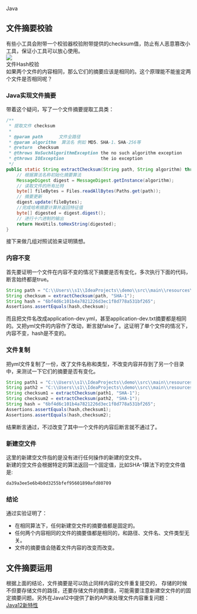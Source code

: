 Java
<a name="DDg8i"></a>
## 文件摘要校验
有些小工具会附带一个校验器校验附带提供的checksum值，防止有人恶意篡改小工具，保证小工具可以放心使用。<br />![](https://cdn.nlark.com/yuque/0/2021/webp/396745/1638319477044-b20f6d9b-3285-4fbe-bfc1-ea6a84d424bb.webp#clientId=u6afaeaa7-4806-4&from=paste&id=ubdb328c4&originHeight=302&originWidth=528&originalType=url&ratio=1&rotation=0&showTitle=false&status=done&style=shadow&taskId=u63f19262-d643-49d8-8230-e27663687f2&title=)<br />文件Hash校验<br />如果两个文件的内容相同，那么它们的摘要应该是相同的。这个原理能不能鉴定两个文件是否相同呢？
<a name="dyzFI"></a>
### Java实现文件摘要
带着这个疑问，写了一个文件摘要提取工具类：
```java
/**
 * 提取文件 checksum 
 *
 * @param path      文件全路径
 * @param algorithm  算法名 例如 MD5、SHA-1、SHA-256等
 * @return  checksum
 * @throws NoSuchAlgorithmException the no such algorithm exception
 * @throws IOException              the io exception
 */
public static String extractChecksum(String path, String algorithm) throws NoSuchAlgorithmException, IOException {
    // 根据算法名称初始化摘要算法
    MessageDigest digest = MessageDigest.getInstance(algorithm);
    // 读取文件的所有比特
    byte[] fileBytes = Files.readAllBytes(Paths.get(path));
    // 摘要更新
    digest.update(fileBytes);
    //完成哈希摘要计算并返回特征值
    byte[] digested = digest.digest();
    // 进行十六进制的输出
    return HexUtils.toHexString(digested);
}
```
接下来做几组对照试验来证明猜想。
<a name="c8jz3"></a>
### 内容不变
首先要证明一个文件在内容不变的情况下摘要是否有变化，多次执行下面的代码，断言始终都是true。
```java
String path = "C:\\Users\\s1\\IdeaProjects\\demo\\src\\main\\resources\\application.yml";
String checksum = extractChecksum(path, "SHA-1");
String hash = "6bf4d6c101b4a7821226d3ec1f8d778a531bf265";
Assertions.assertEquals(hash,checksum);
```
而且把文件名改成application-dev.yml，甚至application-dev.txt摘要都是相同的。又把yml文件的内容作了改动，断言就false了。这证明了单个文件的情况下，内容不变，hash是不变的。
<a name="akpFc"></a>
### 文件复制
把yml文件复制了一份，改了文件名称和类型，不改变内容并存到了另一个目录中，来测试一下它们的摘要是否有变化。
```java
String path1 = "C:\\Users\\s1\\IdeaProjects\\demo\\src\\main\\resources\\application.yml";
String path2 = "C:\\Users\\s1\\IdeaProjects\\demo\\src\\main\\resources\\templates\\application-dev.txt";
String checksum1 = extractChecksum(path1, "SHA-1");
String checksum2 = extractChecksum(path2, "SHA-1");
String hash = "6bf4d6c101b4a7821226d3ec1f8d778a531bf265";
Assertions.assertEquals(hash,checksum1);
Assertions.assertEquals(hash,checksum2);
```
结果断言通过，不过改变了其中一个文件的内容后断言就不通过了。
<a name="yR5Kh"></a>
### 新建空文件
这里的新建空文件指的是没有进行任何操作的新建的空文件。<br />新建的空文件会根据特定的算法返回一个固定值，比如SHA-1算法下的空文件值是:
```java
da39a3ee5e6b4b0d3255bfef95601890afd80709
```
<a name="tFh45"></a>
### 结论
通过实验证明了：

- 在相同算法下，任何新建空文件的摘要值都是固定的。
- 任何两个内容相同的文件的摘要值都是相同的，和路径、文件名、文件类型无关。
- 文件的摘要值会随着文件内容的改变而改变。
<a name="CzNpj"></a>
## 文件摘要运用
根据上面的结论，文件摘要是可以防止同样内容的文件重复提交的， 存储的时候不但要存储文件的路径，还要存储文件的摘要值，可能需要注意新建空文件的的固定摘要问题。另外在Java12中提供了新的API来处理文件内容重复问题：<br />[Java12新特性](https://www.yuque.com/fcant/java/pm0y6k?view=doc_embed&inner=daad27f3)
